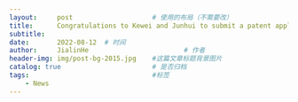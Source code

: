 ```yaml
---
layout:     post   				    # 使用的布局（不需要改）
title:      Congratulations to Kewei and Junhui to submit a patent application!				# 标题 
subtitle:   
date:       2022-08-12	# 时间
author:     JialinHe						# 作者
header-img: img/post-bg-2015.jpg 	#这篇文章标题背景图片
catalog: true 						# 是否归档
tags:								#标签
    - News
---
```



